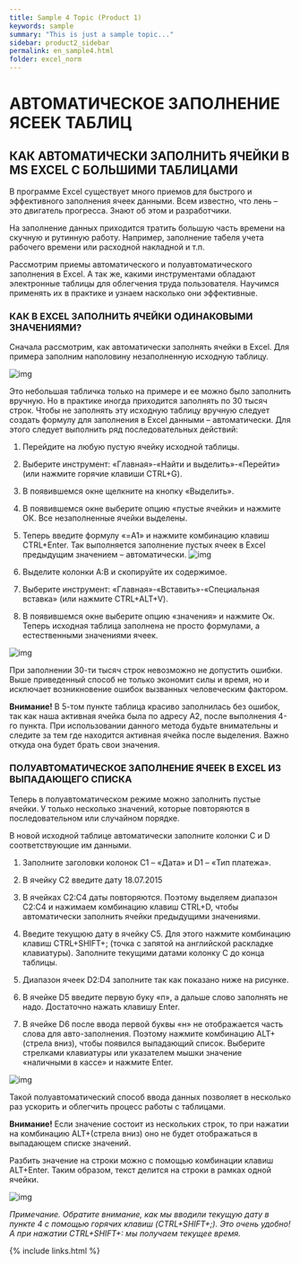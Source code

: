 ```yaml
---
title: Sample 4 Topic (Product 1)
keywords: sample
summary: "This is just a sample topic..."
sidebar: product2_sidebar
permalink: en_sample4.html
folder: excel_norm
---
```


# АВТОМАТИЧЕСКОЕ ЗАПОЛНЕНИЕ ЯСЕЕК ТАБЛИЦ

## КАК АВТОМАТИЧЕСКИ ЗАПОЛНИТЬ ЯЧЕЙКИ В MS EXCEL С БОЛЬШИМИ ТАБЛИЦАМИ

В программе Excel существует много приемов для быстрого и эффективного заполнения ячеек данными. Всем известно, что лень – это двигатель прогресса. Знают об этом и разработчики.

На заполнение данных приходится тратить большую часть времени на скучную и рутинную работу. Например, заполнение табеля учета рабочего времени или расходной накладной и т.п.

Рассмотрим приемы автоматического и полуавтоматического заполнения в Excel. А так же, какими инструментами обладают электронные таблицы для облегчения труда пользователя. Научимся применять их в практике и узнаем насколько они эффективные.

### КАК В EXCEL ЗАПОЛНИТЬ ЯЧЕЙКИ ОДИНАКОВЫМИ ЗНАЧЕНИЯМИ?

Сначала рассмотрим, как автоматически заполнять ячейки в Excel. Для примера заполним наполовину незаполненную исходную таблицу.

![img](/images/img.png)

Это небольшая табличка только на примере и ее можно было заполнить вручную. Но в практике иногда приходится заполнять по 30 тысяч строк. Чтобы не заполнять эту исходную таблицу вручную следует создать формулу для заполнения в Excel данными – автоматически. Для этого следует выполнить ряд последовательных действий:

1. Перейдите на любую пустую ячейку исходной таблицы.

2. Выберите инструмент: «Главная»-«Найти и выделить»-«Перейти» (или нажмите горячие клавиши CTRL+G).

3. В появившемся окне щелкните на кнопку «Выделить».
  
4. В появившемся окне выберите опцию «пустые ячейки» и нажмите ОК. Все незаполненные ячейки выделены.

5. Теперь введите формулу «=A1» и нажмите комбинацию клавиш CTRL+Enter. Так выполняется заполнение пустых ячеек в Excel предыдущим значением – автоматически.
        ![img](/images/img.png)

6. Выделите колонки A:B и скопируйте их содержимое.

7. Выберите инструмент: «Главная»-«Вставить»-«Специальная вставка» (или нажмите CTRL+ALT+V).

8. В появившемся окне выберите опцию «значения» и нажмите Ок. Теперь исходная таблица заполнена не просто формулами, а естественными значениями ячеек.

![img](/images/img.png)

При заполнении 30-ти тысяч строк невозможно не допустить ошибки. Выше приведенный способ не только экономит силы и время, но и исключает возникновение ошибок вызванных человеческим фактором.

**Внимание!** В 5-том пункте таблица красиво заполнилась без ошибок, так как наша активная ячейка была по адресу A2, после выполнения 4-го пункта. При использовании данного метода будьте внимательны и следите за тем где находится активная ячейка после выделения. Важно откуда она будет брать свои значения.

### ПОЛУАВТОМАТИЧЕСКОЕ ЗАПОЛНЕНИЕ ЯЧЕЕК В EXCEL ИЗ ВЫПАДАЮЩЕГО СПИСКА

Теперь в полуавтоматическом режиме можно заполнить пустые ячейки. У только несколько значений, которые повторяются в последовательном или случайном порядке.

В новой исходной таблице автоматически заполните колонки C и D соответствующие им данными.

1. Заполните заголовки колонок C1 – «Дата» и D1 – «Тип платежа».

2. В ячейку C2 введите дату 18.07.2015

3. В ячейках С2:С4 даты повторяются. Поэтому выделяем диапазон С2:С4 и нажимаем комбинацию клавиш CTRL+D, чтобы автоматически заполнить ячейки предыдущими значениями.

4. Введите текущюю дату в ячейку C5. Для этого нажмите комбинацию клавиш CTRL+SHIFT+; (точка с запятой на английской раскладке клавиатуры). Заполните текущими датами колонку C до конца таблицы.

5. Диапазон ячеек D2:D4 заполните так как показано ниже на рисунке.

6. В ячейке D5 введите первую буку «п», а дальше слово заполнять не надо. Достаточно нажать клавишу Enter.

7. В ячейке D6 после ввода первой буквы «н» не отображается часть слова для авто-заполнения. Поэтому нажмите комбинацию ALT+(стрела вниз), чтобы появился выпадающий список. Выберите стрелками клавиатуры или указателем мышки значение «наличными в кассе» и нажмите Enter.

![img](/images/img.png)

Такой полуавтоматический способ ввода данных позволяет в несколько раз ускорить и облегчить процесс работы с таблицами.

**Внимание!** Если значение состоит из нескольких строк, то при нажатии на комбинацию ALT+(стрела вниз) оно не будет отображаться в выпадающем списке значений.

Разбить значение на строки можно с помощью комбинации клавиш ALT+Enter. Таким образом, текст делится на строки в рамках одной ячейки.

![img](/images/img.png)

_Примечание. Обратите внимание, как мы вводили текущую дату в пункте 4 с помощью горячих клавиш (CTRL+SHIFT+;). Это очень удобно! А при нажатии CTRL+SHIFT+: мы получаем текущее время._

{% include links.html %}
